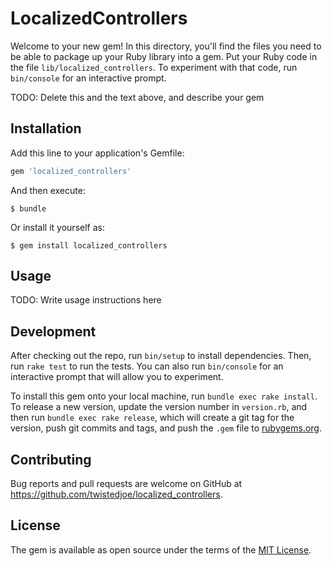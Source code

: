 # LocalizedControllers

Welcome to your new gem! In this directory, you'll find the files you need to be able to package up your Ruby library into a gem. Put your Ruby code in the file `lib/localized_controllers`. To experiment with that code, run `bin/console` for an interactive prompt.

TODO: Delete this and the text above, and describe your gem

## Installation

Add this line to your application's Gemfile:

```ruby
gem 'localized_controllers'
```

And then execute:

    $ bundle

Or install it yourself as:

    $ gem install localized_controllers

## Usage

TODO: Write usage instructions here

## Development

After checking out the repo, run `bin/setup` to install dependencies. Then, run `rake test` to run the tests. You can also run `bin/console` for an interactive prompt that will allow you to experiment.

To install this gem onto your local machine, run `bundle exec rake install`. To release a new version, update the version number in `version.rb`, and then run `bundle exec rake release`, which will create a git tag for the version, push git commits and tags, and push the `.gem` file to [rubygems.org](https://rubygems.org).

## Contributing

Bug reports and pull requests are welcome on GitHub at https://github.com/twistedjoe/localized_controllers.

## License

The gem is available as open source under the terms of the [MIT License](https://opensource.org/licenses/MIT).
